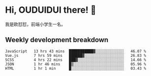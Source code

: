 # Hi, OUDUIDUI there!  👋

[comment]: <> ([<img align="right" width="50%" src="https://github-readme-stats.vercel.app/api?username=OUDUIDUI&theme=dark&show_icons=true">]&#40;https://metrics.lecoq.io/OUDUIDUI?template=classic&#41;)

我是欧怼怼，前端小学生一名。

##  Weekly development breakdown

<!--START_SECTION:waka-->
```text
JavaScript   13 hrs 43 mins  ███████████▓░░░░░░░░░░░░░   46.07 % 
Vue.js       7 hrs 59 mins   ██████▓░░░░░░░░░░░░░░░░░░   26.83 % 
SCSS         4 hrs 22 mins   ███▓░░░░░░░░░░░░░░░░░░░░░   14.66 % 
JSON         1 hr 46 mins    █▒░░░░░░░░░░░░░░░░░░░░░░░   05.96 % 
HTML         1 hr 1 min      █░░░░░░░░░░░░░░░░░░░░░░░░   03.43 % 
```
<!--END_SECTION:waka-->